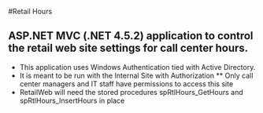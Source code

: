 #Retail Hours

## ASP.NET MVC (.NET 4.5.2) application to control the retail web site settings for call center hours.

* This application uses Windows Authentication tied with Active Directory. 
* It is meant to be run with the Internal Site with Authorization
** Only call center managers and IT staff have permissions to access this site
* RetailWeb will need the stored procedures spRtlHours_GetHours and spRtlHours_InsertHours in place

